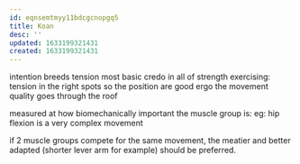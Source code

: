 ```yaml
---
id: eqnsemtmyy11bdcgcnopgq5
title: Koan
desc: ''
updated: 1633199321431
created: 1633199321431
---
```


intention breeds tension
most basic credo in all of strength exercising: tension in the right spots so the position are good
ergo the movement quality goes through the roof

measured at how biomechanically important the muscle group is:
eg: hip flexion is a very complex movement

if 2 muscle groups compete for the same movement, the meatier and better adapted (shorter lever arm for example) should be preferred.
